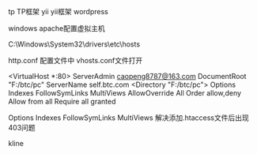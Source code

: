 tp         TP框架
yii        yii框架
wordpress

windows apache配置虚拟主机

C:\Windows\System32\drivers\etc\hosts

http.conf 配置文件中 vhosts.conf文件打开

<VirtualHost *:80>
    ServerAdmin caopeng8787@163.com
    DocumentRoot "F:/btc/pc"
    ServerName self.btc.com
    <Directory "F:/btc/pc">
	    Options Indexes FollowSymLinks MultiViews
	    AllowOverride All
	    Order allow,deny
	    Allow from all
	    Require all granted
    </Directory>
</VirtualHost>

Options Indexes FollowSymLinks MultiViews
解决添加.htaccess文件后出现403问题

kline 